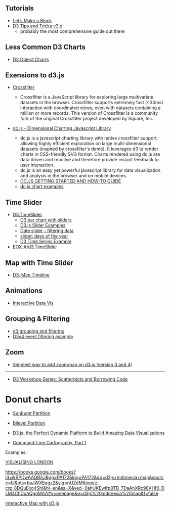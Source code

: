 
## Tutorials

* [Let’s Make a Block](https://bost.ocks.org/mike/block/)
* [D3 Tips and Tricks v3.x](https://leanpub.com/D3-Tips-and-Tricks/read)
    - probably the most comprehensive guide out there


## Less Common D3 Charts

- [D3 Object Charts](https://www.npmjs.com/package/d3-object-charts)

## Exensions to d3.js

* [Crossfilter](http://crossfilter.github.io/crossfilter/)
    - Crossfilter is a JavaScript library for exploring large multivariate datasets in the browser. Crossfilter supports extremely fast (<30ms) interaction with coordinated views, even with datasets containing a million or more records. This version of Crossfilter is a community fork of the original Crossfilter project developed by Square, Inc.

* [dc.js - Dimensional Charting Javascript Library](http://dc-js.github.io/dc.js/)
   - dc.js is a javascript charting library with native crossfilter support, allowing highly efficient exploration on large multi-dimensional datasets (inspired by crossfilter's demo). It leverages d3 to render charts in CSS-friendly SVG format. Charts rendered using dc.js are data driven and reactive and therefore provide instant feedback to user interaction.
   - dc.js is an easy yet powerful javascript library for data visualization and analysis in the browser and on mobile devices.
   - [DC.JS GETTING STARTED AND HOW-TO GUIDE](http://dc-js.github.io/dc.js/docs/stock.html)
   - [dc.js chart examples](http://bl.ocks.org/d3noob/6584483)



## Time Slider

* [D3.TimeSlider](https://www.npmjs.com/package/D3.TimeSlider)
    - [D3 bar chart with sliders](https://codepen.io/DougManuel/full/avRyMg)
    - [D3.js Slider Examples](https://codepen.io/rbanning/pen/mPqEdR)
    - [Date slider - filtering data](https://bl.ocks.org/officeofjane/9b9e606e9876e34385cc4aeab188ed73)
    - [slider: days of the year](http://bl.ocks.org/zanarmstrong/ddff7cd0b1220bc68a58)
    - [D3 Time Series Example](https://codepen.io/rbanning/pen/mPqEdR)
* [EOX-A/d3.TimeSlider](https://github.com/EOX-A/d3.TimeSlider)


## Map with Time Slider

* [D3: Map Timeline](http://bl.ocks.org/cmdoptesc/fc0e318ce7992bed7ca8)

## Animations

* [Interactive Data Vis](http://arnicas.github.io/interactive-vis-course/Week13/)

## Grouping & Filtering

* [d3 grouping and filtering](http://bl.ocks.org/guykr-stratoscale/f21a02f2c83c927c2913)
* [D3v4 event filtering example](http://emptypipes.org/2017/04/18/d3-event-filtering/)


## Zoom

* [Simplest way to add zoom/pan on d3.js (version 3 and 4)](https://coderwall.com/p/psogia/simplest-way-to-add-zoom-pan-on-d3-js)


---

* [D3 Workshop Series: Scatterplots and Borrowing Code](http://duspviz.mit.edu/d3-workshop/scatterplots-and-more/)


# Donut charts
* [Sunburst Partition](https://bl.ocks.org/mbostock/4063423)
* [Bilevel Partition](https://bl.ocks.org/mbostock/5944371)

* [D3.js: the Perfect Dynamic Platform to Build Amazing Data Visualizations](https://hackernoon.com/d3-js-the-perfect-dynamic-platform-to-build-amazing-data-visualizations-ebe930f0648f)

* [Command-Line Cartography, Part 1](https://medium.com/@mbostock/command-line-cartography-part-1-897aa8f8ca2c)

Examples:

[VISUALISING LONDON](http://alexander-brett.co.uk/2016/06/01/Visualising-London.html)


https://books.google.com/books?id=lkBPDwAAQBAJ&pg=PA172&lpg=PA172&dq=d3js+indonesia+map&source=bl&ots=boJWXEqgz2&sig=nUZdMKoyprz-crp_8DQuExo4ShI&hl=en&sa=X&ved=0ahUKEwjfp8TB_7DaAhXRc98KHf0_DcM4ChDoAQgoMAA#v=onepage&q=d3js%20indonesia%20map&f=false

[Interactive Map with d3.js](http://www.tnoda.com/blog/2013-12-07)
